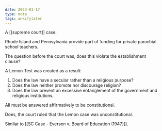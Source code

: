 ```yaml
---
date: 2023-01-17
type: note
tags: ankifylater
---
```


A [[supreme court]] case.

Rhode Island and Pennsylvania provide part of funding for private parochial school teachers.

The question before the court was, does this violate the establishment clause?

A Lemon Test was created as a result:
1. Does the law have a secular rather than a religious purpose?
2. Does the law neither promote nor discourage religion?
3. Does the law prevent an excessive entanglement of the government and religious institutions.

All must be answered affirmatively to be constitutional.

Does, the court ruled that the Lemon case was unconstitutional.

Similar to [[SC Case - Everson v. Board of Education (1947)]].
